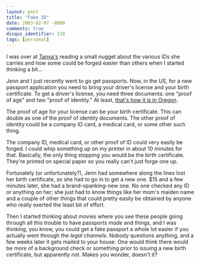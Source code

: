 ```yaml
---
layout: post
title: "Fake ID"
date: 2003-02-07 -0800
comments: true
disqus_identifier: 210
tags: [personal]
---
```

I was over at [Tanya's](http://chumpco.com/~jezrial/log.html) reading a
small nugget about the various IDs she carries and how some could be
forged easier than others when I started thinking a bit...

 Jenn and I just recently went to go get passports. Now, in the US, for
a new passport application you need to bring your driver's license and
your birth certificate. To get a driver's license, you need three
documents: one "proof of age" and two "proof of identity." At least,
[that's how it is in
Oregon](http://www.oregondmv.com/DriverLicensing/profiden.htm).

 The proof of age for your license can be your birth certificate. This
can double as one of the proof of identity documents. The other proof of
identity could be a company ID card, a medical card, or some other such
thing.

 The company ID, medical card, or other proof of ID could very easily be
forged. I could whip something up on my printer in about 10 minutes for
that. Basically, the only thing stopping you would be the birth
certificate. They're printed on special paper so you really can't just
forge one up.

 Fortunately (or unfortunately?), Jenn had somewhere along the lines
lost her birth certificate, so she had to go in to get a new one. $15
and a few minutes later, she had a brand-spanking-new one. No one
checked any ID or anything on her; she just had to know things like her
mom's maiden name and a couple of other things that could pretty easily
be obtained by anyone who really exerted the least bit of effort.

 Then I started thinking about movies where you see these people going
through all this trouble to have passports *made* and things, and I was
thinking, you know, you could get a fake passport a whole lot easier if
you actually went through the *legal channels*. Nobody questions
anything, and a few weeks later it gets mailed to your house. One would
think there would be more of a background check or something prior to
issuing a new birth certificate, but apparently not. Makes you wonder,
doesn't it?
